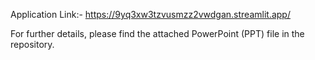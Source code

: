 Application Link:- https://9yq3xw3tzvusmzz2vwdgan.streamlit.app/

For further details, please find the attached PowerPoint (PPT) file in the repository.
